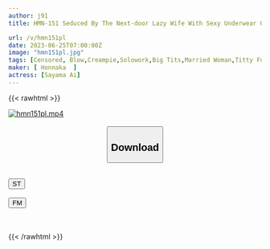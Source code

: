 ```yaml
---
author: j91
title: HMN-151 Seduced By The Next-door Lazy Wife With Sexy Underwear Of Sex Appeal, Fucking With Fucking PtoM Over And Over Again ● Creampie & Pinching That Does Not End Until Morning Ai Sayama

url: /v/hmn151pl
date: 2023-06-25T07:00:00Z
image: "hmn151pl.jpg"
tags: [Censored, Blow,Creampie,Solowork,Big Tits,Married Woman,Titty Fuck,Digital Mosaic	]
maker: [ Honnaka  ]
actress: [Sayama Ai]
---
```



{{< rawhtml >}}

<div class="video" data-videoid="4P2zl8BD3OUKmBQ">
    <a href="javascript:;">
        <img src="/v/hmn151pl/hmn151pl.jpg" width="WIDTH" height="HEIGHT" alt="hmn151pl.mp4" loading="lazy">
    </a>
</div>

<script type="text/javascript" src="https://j91.asia/asset/on-demand-st.js"></script>

<br>
  <link rel="stylesheet" href="https://j91.asia/asset/bs5.css">
  
  <center>
  <button class="btn btn-primary" type="button" data-bs-toggle="collapse" data-bs-target=".multi-collapse" aria-expanded="false" aria-controls="multiCollapseExample1 multiCollapseExample2"><h2>Download</h2></button></center>
</p>
<div class="row">
  <div class="col">
    <div class="collapse multi-collapse" id="multiCollapseExample1">
      <div class="card card-body">
	      	      <br>
<div class="buttons">  
<a href="https://streamtape.to/v/4P2zl8BD3OUKmBQ" target="_blank"><button class="btn-hover color-3"><i class="fa fa-download"></i> ST</button></a></div>
    </div>
  </div>
</div>
  <div class="col">
    <div class="collapse multi-collapse" id="multiCollapseExample2">
      <div class="card card-body">
	      <br>
<div class="buttons">
    <a href="https://filemoon.sx/d/gl2lhf1txklq" target="_blank"><button class="btn-hover color-8"><i class="fa fa-download"></i> FM</button></a></div>
<br><br>
      </div>
    </div>
  </div>
</div>

{{< /rawhtml >}}